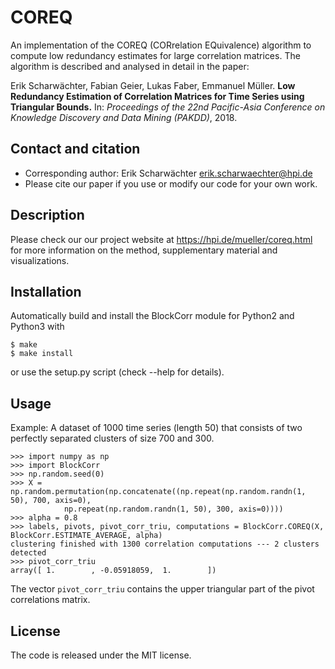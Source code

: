 # COREQ
An implementation of the COREQ (CORrelation EQuivalence) algorithm to compute low redundancy estimates for large correlation matrices. The algorithm is described and analysed in detail in the paper:

Erik Scharwächter, Fabian Geier, Lukas Faber, Emmanuel Müller. **Low Redundancy Estimation of Correlation Matrices for Time Series using Triangular Bounds.** In: *Proceedings of the 22nd Pacific-Asia Conference on Knowledge Discovery and Data Mining (PAKDD)*, 2018.

## Contact and citation
* Corresponding author: Erik Scharwächter <erik.scharwaechter@hpi.de>
* Please cite our paper if you use or modify our code for your own work.

## Description
Please check our our project website at https://hpi.de/mueller/coreq.html for more information on the method, supplementary material and visualizations.

## Installation
Automatically build and install the BlockCorr module for Python2 and Python3 with
```
$ make
$ make install
```

or use the setup.py script (check --help for details).

## Usage
Example: A dataset of 1000 time series (length 50) that consists of two perfectly separated clusters of size 700 and 300.
```
>>> import numpy as np
>>> import BlockCorr
>>> np.random.seed(0)
>>> X = np.random.permutation(np.concatenate((np.repeat(np.random.randn(1, 50), 700, axis=0),
            np.repeat(np.random.randn(1, 50), 300, axis=0))))
>>> alpha = 0.8
>>> labels, pivots, pivot_corr_triu, computations = BlockCorr.COREQ(X, BlockCorr.ESTIMATE_AVERAGE, alpha)
clustering finished with 1300 correlation computations --- 2 clusters detected
>>> pivot_corr_triu
array([ 1.        , -0.05918059,  1.        ])
```
The vector `pivot_corr_triu` contains the upper triangular part of the pivot correlations matrix.

## License
The code is released under the MIT license.
